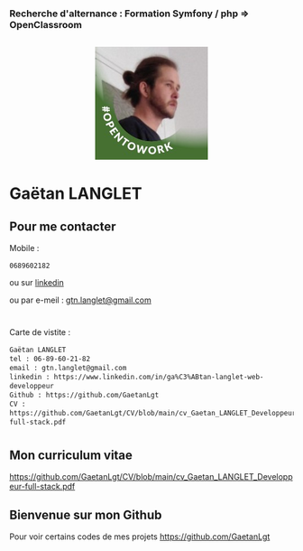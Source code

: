 ### Recherche d'alternance : Formation Symfony / php => OpenClassroom
## 


<div align="center">
	
![Alt Text](https://github.com/GaetanLgt/CV/blob/main/photo.png?raw=true)

</div>

Gaëtan LANGLET
===



## Pour me contacter

Mobile :

	0689602182
	
ou sur [linkedin](https://www.linkedin.com/in/ga%C3%ABtan-langlet-web-developpeur/)

ou par e-meil :	gtn.langlet@gmail.com

#
Carte de vistite :


	Gaëtan LANGLET
	tel : 06-89-60-21-82
	email : gtn.langlet@gmail.com
	linkedin : https://www.linkedin.com/in/ga%C3%ABtan-langlet-web-developpeur
	Github : https://github.com/GaetanLgt
	CV : https://github.com/GaetanLgt/CV/blob/main/cv_Gaetan_LANGLET_Developpeur-full-stack.pdf
#
###
Mon curriculum vitae
---

<div>
	
https://github.com/GaetanLgt/CV/blob/main/cv_Gaetan_LANGLET_Developpeur-full-stack.pdf
	
</div>

###

Bienvenue sur mon Github 
--
Pour voir certains codes de mes projets https://github.com/GaetanLgt 
